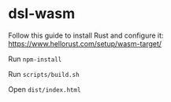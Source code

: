 # dsl-wasm

Follow this guide to install Rust and configure it: https://www.hellorust.com/setup/wasm-target/

Run `npm-install`

Run `scripts/build.sh`

Open `dist/index.html`

